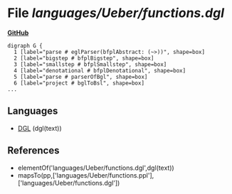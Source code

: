 # File _languages/Ueber/functions.dgl_
**[GitHub](https://github.com/softlang/yas/blob/master/languages/Ueber/functions.dgl)**
```
digraph G {
  1 [label="parse # eglParser(bfplAbstract: (~>))", shape=box]
  2 [label="bigstep # bfplBigstep", shape=box]
  3 [label="smallstep # bfplSmallstep", shape=box]
  4 [label="denotational # bfplDenotational", shape=box]
  5 [label="parse # parserOfBgl", shape=box]
  6 [label="project # bglToBsl", shape=box]
...
```

## Languages
* [DGL](../languages/DGL.md) (dgl(text))

## References
* elementOf('languages/Ueber/functions.dgl',dgl(text))
* mapsTo(pp,['languages/Ueber/functions.ppl'],['languages/Ueber/functions.dgl'])
